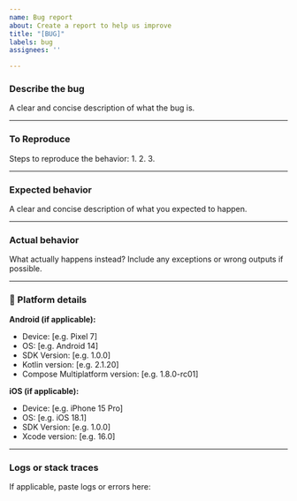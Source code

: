 ```yaml
---
name: Bug report
about: Create a report to help us improve
title: "[BUG]"
labels: bug
assignees: ''

---
```


###  Describe the bug
A clear and concise description of what the bug is.

---

### To Reproduce
Steps to reproduce the behavior:
1. 
2. 
3. 

---

### Expected behavior
A clear and concise description of what you expected to happen.

---

### Actual behavior
What actually happens instead? Include any exceptions or wrong outputs if possible.

---

### 📱 Platform details

**Android (if applicable):**
- Device: [e.g. Pixel 7]
- OS: [e.g. Android 14]
- SDK Version: [e.g. 1.0.0]
- Kotlin version: [e.g. 2.1.20]
- Compose Multiplatform version: [e.g. 1.8.0-rc01]

**iOS (if applicable):**
- Device: [e.g. iPhone 15 Pro]
- OS: [e.g. iOS 18.1]
- SDK Version: [e.g. 1.0.0]
- Xcode version: [e.g. 16.0]

---

### Logs or stack traces
If applicable, paste logs or errors here:
